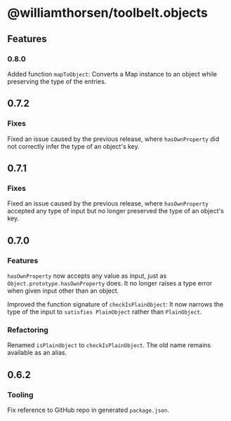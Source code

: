 # @williamthorsen/toolbelt.objects

## Features

### 0.8.0

Added function `mapToObject`: Converts a Map instance to an object while preserving the type of the entries.

## 0.7.2

### Fixes

Fixed an issue caused by the previous release, where `hasOwnProperty` did not correctly infer the type of an object's
key.

## 0.7.1

### Fixes

Fixed an issue caused by the previous release, where `hasOwnProperty` accepted any type of input but no longer preserved
the type of an object's key.

## 0.7.0

### Features

`hasOwnProperty` now accepts any value as input, just as `Object.prototype.hasOwnProperty` does. It no longer raises a
type error when given input other than an object.

Improved the function signature of `checkIsPlainObject`: It now narrows the type of the input to `satisfies PlainObject`
rather than `PlainObject`.

### Refactoring

Renamed `isPlainObject` to `checkIsPlainObject`. The old name remains available as an alias.

## 0.6.2

### Tooling

Fix reference to GitHub repo in generated `package.json`.
